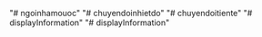 "# ngoinhamouoc" 
"# chuyendoinhietdo" 
"# chuyendoitiente" 
"# displayInformation" 
"# displayInformation" 

